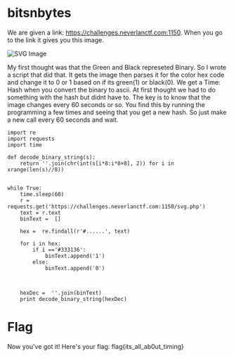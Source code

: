
# bitsnbytes
We are given a link: https://challenges.neverlanctf.com:1150. When you go to the link it gives you this image. 

![SVG Image](https://imgur.com/1z3vcB8) 

My first thought was that the Green and Black represeted Binary. So I wrote a script that did that. It gets the image then parses it for the color hex code and change it to 0 or 1 based on if its green(1) or black(0).
We get a Time: Hash when you convert the binary to ascii. At first thought we had to do something with the hash but didnt have to. The key is to know that the image changes every 60 seconds or so. You find this by running the programming a few times and seeing that you get a new hash. So just make a new call every 60 seconds and wait.

```
import re
import requests
import time

def decode_binary_string(s):
    return ''.join(chr(int(s[i*8:i*8+8], 2)) for i in xrange(len(s)//8))


while True:
    time.sleep(60)
    r = requests.get('https://challenges.neverlanctf.com:1150/svg.php')
    text = r.text
    binText =  []

    hex =  re.findall(r'#......', text)

    for i in hex:
        if i =='#333136':
            binText.append('1')     
        else:
            binText.append('0')



    hexDec =  ''.join(binText)
    print decode_binary_string(hexDec)
```

# Flag
Now you've got it! Here's your flag: flag{its_all_ab0ut_timing} 
